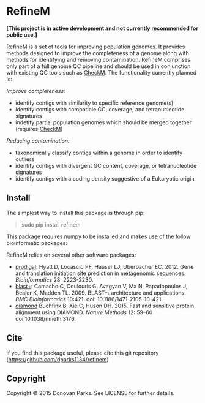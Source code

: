 # RefineM

<b>[This project is in active development and not currently recommended for public use.]</b>

RefineM is a set of tools for improving population genomes. It provides methods designed to improve the completeness of a genome along with methods for identifying and removing contamination. RefineM comprises only part of a full genome QC pipeline and should be used in conjunction with existing QC tools such as [CheckM](https://github.com/Ecogenomics/CheckM/wiki). The functionality currently planned is:

<i>Improve completeness:</i>
* identify contigs with similarity to specific reference genome(s)
* identify contigs with compatible GC, coverage, and tetranucleotide signatures
* indetify partial population genomes which should be merged together (requires [CheckM](https://github.com/Ecogenomics/CheckM/wiki))

<i>Reducing contamination:</i>
* taxonomically classify contigs within a genome in order to identify outliers
* identify contigs with divergent GC content, coverage, or tetranucleotide signatures
* identify contigs with a coding density suggestive of a Eukaryotic origin

## Install

The simplest way to install this package is through pip:
> sudo pip install refinem

This package requires numpy to be installed and makes use of the follow bioinformatic packages:

RefineM relies on several other software packages:

* [prodigal](http://prodigal.ornl.gov/): Hyatt D, Locascio PF, Hauser LJ, Uberbacher EC. 2012. Gene and translation initiation site prediction in metagenomic sequences. <i>Bioinformatics</i> 28: 2223-2230.
* [blast+](http://blast.ncbi.nlm.nih.gov/Blast.cgi?PAGE_TYPE=BlastDocs&DOC_TYPE=Download): Camacho C, Coulouris G, Avagyan V, Ma N, Papadopoulos J, Bealer K, Madden TL. 2009. BLAST+: architecture and applications. <i>BMC Bioinformatics</i> 10:421: doi: 10.1186/1471-2105-10-421.
* [diamond](http://ab.inf.uni-tuebingen.de/software/diamond/) Buchfink B, Xie C, Huson DH. 2015. Fast and sensitive protein alignment using DIAMOND. <i>Nature Methods</i> 12: 59–60 doi:10.1038/nmeth.3176.

## Cite

If you find this package useful, please cite this git repository (https://github.com/dparks1134/refinem)

## Copyright

Copyright © 2015 Donovan Parks. See LICENSE for further details.
